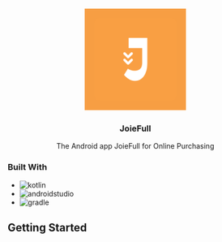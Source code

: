 <!-- Improved compatibility of back to top link: See: https://github.com/othneildrew/Best-README-Template/pull/73 -->
<a name="readme-top"></a>
<!--
*** Thanks for checking out the Best-README-Template. If you have a suggestion
*** that would make this better, please fork the repo and create a pull request
*** or simply open an issue with the tag "enhancement".
*** Don't forget to give the project a star!
*** Thanks again! Now go create something AMAZING! :D
-->


<!-- PROJECT LOGO -->
<br />
<div align="center">
    <img src="app/src/main/ic_launcher-playstore.png" alt="Logo" width="200" height="200">

<h3 align="center">JoieFull</h3>

  <p align="center">
    The Android app JoieFull for Online Purchasing
  </p>
</div>

### Built With

* ![kotlin]
* ![androidstudio]
* ![gradle]

<!-- GETTING STARTED -->
## Getting Started


<!-- MARKDOWN LINKS & IMAGES -->
<!-- https://www.markdownguide.org/basic-syntax/#reference-style-links -->
[android]: https://img.shields.io/badge/Android-3DDC84?style=for-the-badge&logo=android&logoColor=white
[kotlin]: https://img.shields.io/badge/Kotlin-7F52FF?style=for-the-badge&logo=Kotlin&logoColor=white
[androidstudio]: https://img.shields.io/badge/Android%20Studio-3DDC84?style=for-the-badge&logo=androidstudio&logoColor=white
[gradle]: https://img.shields.io/badge/Gradle-02303A?style=for-the-badge&logo=gradle&logoColor=white

